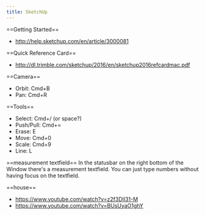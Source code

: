 ```yaml
---
title: SketchUp
---
```


==Getting Started==
* http://help.sketchup.com/en/article/3000081

==Quick Reference Card==
* http://dl.trimble.com/sketchup/2016/en/sketchup2016refcardmac.pdf

==Camera==
* Orbit: Cmd+B
* Pan: Cmd+R

==Tools==
* Select: Cmd+/ (or space?)
* Push/Pull: Cmd+=
* Erase: E
* Move: Cmd+0
* Scale: Cmd+9
* Line: L

==measurement textfield==
In the statusbar on the right bottom of the Window there's a measurement textfield. You can just type numbers without having focus on the textfield.

==house==
* https://www.youtube.com/watch?v=z2f3DlI31-M
* https://www.youtube.com/watch?v=BUsUyaO1ghY
